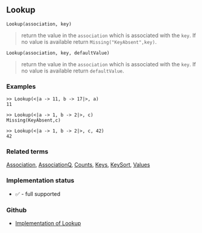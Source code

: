 ## Lookup

```
Lookup(association, key) 
```

> return the value in the `association` which is associated with the `key`. If no value is available return `Missing("KeyAbsent",key)`.


```
Lookup(association, key, defaultValue) 
```

> return the value in the `association` which is associated with the `key`. If no value is available return `defaultValue`.

### Examples

```
>> Lookup(<|a -> 11, b -> 17|>, a) 
11

>> Lookup(<|a -> 1, b -> 2|>, c) 
Missing(KeyAbsent,c)

>> Lookup(<|a -> 1, b -> 2|>, c, 42) 
42 
```

### Related terms  
[Association](Association.md), [AssociationQ](AssociationQ.md), [Counts](Counts.md), [Keys](Keys.md), [KeySort](KeySort.md), [Values](Values.md)






### Implementation status

* &#x2705; - full supported

### Github

* [Implementation of Lookup](https://github.com/axkr/symja_android_library/blob/master/symja_android_library/matheclipse-core/src/main/java/org/matheclipse/core/builtin/AssociationFunctions.java#L949) 
